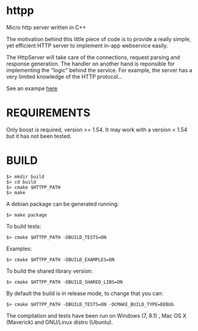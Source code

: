 httpp
=====

Micro http server written in C++

The motivation behind this little piece of code is to provide a really simple, yet efficient HTTP server to implement in-app webservice easily.

The HttpServer will take care of the connections, request parsing and response generation. The handler on another hand is reponsible for implementing the "logic" behind the service. For example, the server has a very limited knowledge of the HTTP protocol…

See an exampe [here](examples/echo/simple_echo_server.cpp)

REQUIREMENTS
============

Only boost is required, version >= 1.54.
It may work with a version < 1.54 but it has not been tested.

BUILD
=====

    $> mkdir build
    $> cd build
    $> cmake $HTTPP_PATH
    $> make

A debian package can be generated running:

    $> make package

To build tests:

    $> cmake $HTTPP_PATH -DBUILD_TESTS=ON

Examples:

    $> cmake $HTTPP_PATH -DBUILD_EXAMPLES=ON

To build the shared library version:

    $> cmake $HTTPP_PATH -DBUILD_SHARED_LIBS=ON

By default the build is in release mode, to change that you can:

    $> cmake $HTTPP_PATH -DBUILD_TESTS=ON -DCMAKE_BUILD_TYPE=DEBUG


The compilation and tests have been run on Windows (7, 8.1) , Mac OS X (Maverick) and GNU/Linux distro (Ubuntu).
